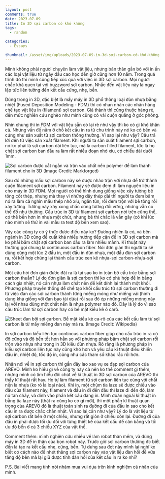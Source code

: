 ```yaml
---
layout: post
comments: true
date: 2023-07-09
title: In 3D sợi carbon có khó không
tags:
  - random

categories:
  - Essays

thumbnail: /asset/img/uploads/2023-07-09-in-3d-sợi-carbon-có-khó-không.png
---
```


Mình không phải người chuyên làm vật liệu, nhưng bản thân gắn bó với in ấn các loại vật liệu từ ngày đầu cao học đến giờ cũng hơn 10 năm. Trong quá trình đó thì mình cũng tiếp xúc qua với việc in 3D sợi carbon. Mọi người chắc khá quen tai với buzzword sợi carbon. Nhắc đến vật liệu này là ngay lập tức liên tưởng đến kết cấu cứng, nhẹ, bền.


Dùng trong in 3D, đặc biệt là mấy máy in 3D phổ thông loại đùn nhựa bằng nhiệt (Fused Deposition Modeling - FDM) thì có nhan nhản các nhãn hàng chế tạo vật liệu in (filament) sợi carbon. Giá thành thì cũng thuộc hàng rẻ, đến mức nghiên cứu nghèo như mình cũng có vài cuộn quẳng ở góc phòng.


Nhìn chung thì in FDM với vật liệu sẵn có lại rẻ như vậy thì ko có gì khó khăn cả. Nhưng vấn đề nằm ở chỗ kết cấu in ra từ chu trình này nó ko có bền và cứng như sản xuất từ sợi carbon thông thường. Vì sao lại như vậy? Câu trả lời đến từ việc sản xuất filament. Khi người ta sản xuất filament sợi carbon, nó ko phải là sợi carbon dài liên tục, mà là carbon filled filament, tức là họ chặt sợi carbon ban đầu ra làm rất nhiều đoạn nhỏ xíu, có chiều dài dưới 1mm.


![Sợi carbon được cắt ngắn và trộn vào chất nền polymer để làm thành filament cho in 3D (Image Credit: Markforged)](https://s3.us-west-2.amazonaws.com/secure.notion-static.com/6ff3b4a4-86c9-41d1-94d4-802228e1260f/2A66291D-10E2-4A7F-9508-85A380DC2428.jpeg?X-Amz-Algorithm=AWS4-HMAC-SHA256&X-Amz-Content-Sha256=UNSIGNED-PAYLOAD&X-Amz-Credential=AKIAT73L2G45EIPT3X45%2F20230724%2Fus-west-2%2Fs3%2Faws4_request&X-Amz-Date=20230724T065347Z&X-Amz-Expires=3600&X-Amz-Signature=6a8f7f7b5e3b4c7b503dc3a17be8c17947506846793b778b621419f725334299&X-Amz-SignedHeaders=host&x-id=GetObject)


Sau đó những mẩu sợi carbon này sẽ được nhào trộn với nhựa để trở thành cuộn filament sợi carbon. Filament này sẽ được đem đi làm nguyên liệu in cho máy in 3D FDM. Mọi người có thể hình dung giống việc xây tường bê tông cốt thép, nhưng mà thay vì những dây thép dài thì người ta đem băm nó ra làm cả nghìn mẩu thép nhỏ xíu, ngắn tũn, rồi đem trộn với bê tông rồi xây tường. Tường này xây xong chắc cũng tương đối vững, nhưng vẫn có thể đổ như thường. Cấu trúc in 3D từ filament sợi carbon nói trên cũng thế, có thể bền hơn in nhựa một chút, nhưng bẻ thì chắc là vẫn gãy (có khi lúc nào mình sẽ thử in vài mẫu ra test độ bền xem sao).


Vậy các công ty có ý thức được điều này ko? Đương nhiên là có, và bên ngành in 3D cũng đề xuất khá nhiều hướng tiếp cận để in 3D sợi carbon mà ko phải băm chặt sợi carbon ban đầu ra làm nhiều mảnh. Kĩ thuật này thường gọi chung là  continuous carbon fiber. Nói đơn giản thì người ta sẽ dùng cùng một lúc 2 đầu in, một đầu in đùn nhựa, một đầu đùn sợi carbon ra, rồi kết hợp chúng lại thành cấu trúc xen kẽ nhựa-sợi carbon-nhựa-sợi carbon.


Một câu hỏi đơn giản được đặt ra là tại sao ko in toàn bộ cấu trúc bằng sợi carbon thuần? Lý do đơn giản là sợi carbon thì ko có phù hợp để in bằng cách gia nhiệt, nó cần nhựa làm chất nền để kết dính lại thành một khối. Phương pháp truyền thống để chế tạo khối cấu trúc từ sợi carbon thường đi từ việc đan các sợi carbon thành từng miếng mỏng như miếng vải (hình dung khá giống với đan bao tải dứa) rồi sau đó ép những miếng mỏng này lại với nhau dùng một chất nền là nhựa polymer nào đó. Đây là lý do vì sao cấu trúc làm từ sợi carbon hay có bề mặt kiểu kẻ ô carô.


![Sheet đan bởi sợi carbon. Bề mặt kiểu kẻ ca-rô của các kết cấu làm từ sợi carbon là từ mấy miếng đan này mà ra. (Image Credit: Wikipedia)](https://s3.us-west-2.amazonaws.com/secure.notion-static.com/53ca8ccb-b120-4a47-8095-dd062b036b7c/39D60573-710C-472A-8BF3-952BBD8E5A3E.gif?X-Amz-Algorithm=AWS4-HMAC-SHA256&X-Amz-Content-Sha256=UNSIGNED-PAYLOAD&X-Amz-Credential=AKIAT73L2G45EIPT3X45%2F20230724%2Fus-west-2%2Fs3%2Faws4_request&X-Amz-Date=20230724T065347Z&X-Amz-Expires=3600&X-Amz-Signature=c242d69c00f3142b0951cea5b15c3215b3c4e80763df4b6cf26c0c37a10db5e5&X-Amz-SignedHeaders=host&x-id=GetObject)


In sợi carbon kiểu liên tục continous carbon fiber giúp cho cấu trúc in ra có độ cứng và độ bền tốt hơn hẳn so với phương pháp băm chặt sợi carbon rồi trộn vào nhựa như trong in 3D kiểu đùn nhựa. Rõ rãng là phương pháp in kiểu sợi carbon liên tục này cũng khó hơn và yêu cầu kĩ thuật điều khiển đầu in, nhiệt độ, tốc độ in, cũng như các tham số khác rắc rối hơn.


Nhân nói về in sợi carbon thì gần đây lao xao vụ xe đạp sợi carbon của AREVO. Mình ko hiểu gì về công ty này cả nên ko thể comment gì thêm, nhưng mình có tìm hiểu đôi chút về kĩ thuật in 3D sợi carbon của AREVO thì thấy kĩ thuật rất hay. Họ tự làm filament từ sợi carbon liên tục cùng với chất nền là nhựa (ko rõ là loại nào). Khi in, một chùm tia laze sẽ được chiếu vào đầu của filament này, filament và đầu in đi đến đâu thì laze đi đến đó, làm nó tan chảy, và dính vào phần kết cấu đang in. Mình đoán ngoài kĩ thuật in bằng tia laze này (thật ra cũng ko có gì mới), thì một phần kĩ thuật quan trọng của AREVO đó là thuật toán sinh ra đường đi của đầu in sao cho kết cấu in ra được chắc chắn nhất. Vì sao lại cần như vậy? Lý do là vật liệu từ sợi carbon rất bền ở một chiều, nhưng rất giòn ở chiều còn lại. Đường đi của đầu in phải được tối ưu đối với từng thiết kế của kết cấu để cân bằng và tối ưu độ bền ở cả 3 chiều XYZ của vật thể.


Comment thêm: mình nghiên cứu nhiều về làm robot thân mềm, và dùng máy in 3D để in thân của bọn robot này. Trước giờ sợi carbon thường đc biết đến là tạo ra kết cấu nhẹ, cứng, bền. Tự dưng sau đợt này mình lại nghĩ ko biết có cách nào để nhét thằng sợi carbon này vào vật liệu đàn hồi để vừa tăng độ bền mà lại giữ được tính đàn hồi của kết cấu in ra ko nhỉ?


P.S. Bài viết mang tính nói nhảm mua vui dựa trên kinh nghiệm cá nhân của mình.

